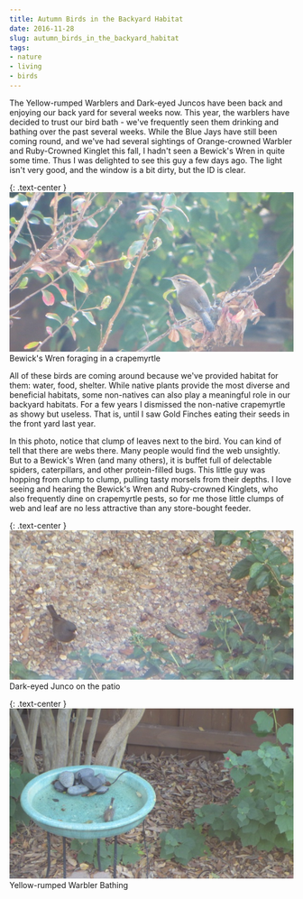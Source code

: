 ```yaml
---
title: Autumn Birds in the Backyard Habitat
date: 2016-11-28
slug: autumn_birds_in_the_backyard_habitat
tags:
- nature
- living
- birds
---
```


The Yellow-rumped Warblers and Dark-eyed Juncos have been back and enjoying our
back yard for several weeks now. This year, the warblers have decided to trust
our bird bath - we've frequently seen them drinking and bathing over the past
several weeks. While the Blue Jays have still been coming round, and we've had
several sightings of Orange-crowned Warbler and Ruby-Crowned Kinglet this fall,
I hadn't seen a Bewick's Wren in quite some time. Thus I was delighted to see
this guy a few days ago. The light isn't very good, and the window is a bit
dirty, but the ID is clear.

{: .text-center }
![Bewick's Wren in crapemyrtle](/images/bewicksWrenCrapemyrtle.jpg)<br>
Bewick's Wren foraging in a crapemyrtle

All of these birds are coming around because we've provided habitat for them:
water, food, shelter. While native plants provide the most diverse and
beneficial habitats, some non-natives can also play a meaningful role in our
backyard habitats. For a few years I dismissed the non-native crapemyrtle as
showy but useless. That is, until I saw Gold Finches eating their seeds in the
front yard last year.

In this photo, notice that clump of leaves next to the bird. You can kind of
tell that there are webs there. Many people would find the web unsightly. But to
a Bewick's Wren (and many others), it is buffet full of delectable spiders,
caterpillars, and other protein-filled bugs. This little guy was hopping from
clump to clump, pulling tasty morsels from their depths. I love seeing and
hearing the Bewick's Wren and Ruby-crowned Kinglets, who also frequently dine on
crapemyrtle pests, so for me those little clumps of web and leaf are no less
attractive than any store-bought feeder.

{: .text-center }
![photo of a Dark-eyed Junco](/images/darkEyedJunco.jpg)<br>
Dark-eyed Junco on the patio

{: .text-center }
![photo of a Yellow-rumped Warbler bathing](/images/yellowRumpedWarblerBathing.jpg)<br>
Yellow-rumped Warbler Bathing
